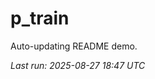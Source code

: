 # p_train

Auto-updating README demo.

<!--START_SECTION:status-->
_Last run: 2025-08-27 18:47 UTC_
<!--END_SECTION:status-->





























































































































































